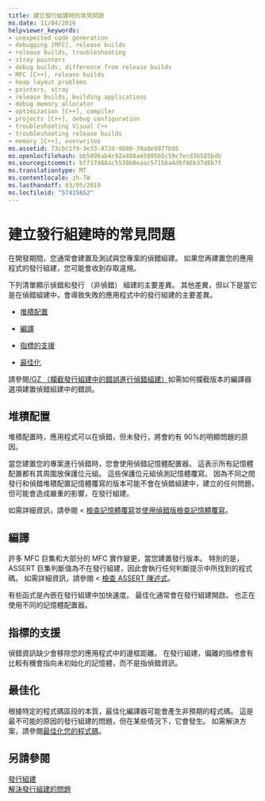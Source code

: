 ```yaml
---
title: 建立發行組建時的常見問題
ms.date: 11/04/2016
helpviewer_keywords:
- unexpected code generation
- debugging [MFC], release builds
- release builds, troubleshooting
- stray pointers
- debug builds, difference from release builds
- MFC [C++], release builds
- heap layout problems
- pointers, stray
- release builds, building applications
- debug memory allocator
- optimization [C++], compiler
- projects [C++], debug configuration
- troubleshooting Visual C++
- troubleshooting release builds
- memory [C++], overwrites
ms.assetid: 73cbc1f9-3e33-472d-9880-39a8e9977b95
ms.openlocfilehash: bb5098ab4c92a408ae5895b5c59c7ecd36585bdb
ms.sourcegitcommit: bff17488ac5538b8eaac57156a4d6f06b37d6b7f
ms.translationtype: MT
ms.contentlocale: zh-TW
ms.lasthandoff: 03/05/2019
ms.locfileid: "57415652"
---
```

# <a name="common-problems-when-creating-a-release-build"></a>建立發行組建時的常見問題

在開發期間，您通常會建置及測試與您專案的偵錯組建。 如果您再建置您的應用程式的發行組建，您可能會收到存取違規。

下列清單顯示偵錯和發行 （非偵錯） 組建的主要差異。 其他差異，但以下是當它是在偵錯組建中，會導致失敗的應用程式中的發行組建的主要差異。

- [堆積配置](#_core_heap_layout)

- [編譯](#_core_compilation)

- [指標的支援](#_core_pointer_support)

- [最佳化](#_core_optimizations)

請參閱[/GZ （攔截發行組建中的錯誤進行偵錯組建）](../../build/reference/gz-enable-stack-frame-run-time-error-checking.md)如需如何攔截版本的編譯器選項建置偵錯組建中的錯誤。

##  <a name="_core_heap_layout"></a> 堆積配置

堆積配置時，應用程式可以在偵錯，但未發行，將會約有 90%的明顯問題的原因。

當您建置您的專案進行偵錯時，您會使用偵錯記憶體配置器。 這表示所有記憶體配置都有其周圍放保護位元組。 這些保護位元組偵測記憶體覆寫。 因為不同之間發行和偵錯堆積配置記憶體覆寫的版本可能不會在偵錯組建中，建立的任何問題，但可能會造成嚴重的影響，在發行組建。

如需詳細資訊，請參閱 <<c0> [ 檢查記憶體覆寫](../../build/reference/checking-for-memory-overwrites.md)並[使用偵錯版檢查記憶體覆寫](../../build/reference/using-the-debug-build-to-check-for-memory-overwrite.md)。

##  <a name="_core_compilation"></a> 編譯

許多 MFC 巨集和大部分的 MFC 實作變更，當您建置發行版本。 特別的是，ASSERT 巨集判斷值為不在發行組建，因此會執行任何判斷提示中所找到的程式碼。 如需詳細資訊，請參閱 <<c0> [ 檢查 ASSERT 陳述式](../../build/reference/using-verify-instead-of-assert.md)。

有些函式是內嵌在發行組建中加快速度。 最佳化通常會在發行組建開啟。 也正在使用不同的記憶體配置器。

##  <a name="_core_pointer_support"></a> 指標的支援

偵錯資訊缺少會移除您的應用程式中的邊框距離。 在發行組建，偏離的指標會有比較有機會指向未初始化的記憶體，而不是指偵錯資訊。

##  <a name="_core_optimizations"></a> 最佳化

根據特定的程式碼區段的本質，最佳化編譯器可能會產生非預期的程式碼。 這是最不可能的原因的發行組建的問題，但在某些情況下，它會發生。 如需解決方案，請參閱[最佳化您的程式碼](../../build/reference/optimizing-your-code.md)。

## <a name="see-also"></a>另請參閱

[發行組建](../../build/reference/release-builds.md)<br/>
[解決發行組建的問題](../../build/reference/fixing-release-build-problems.md)

